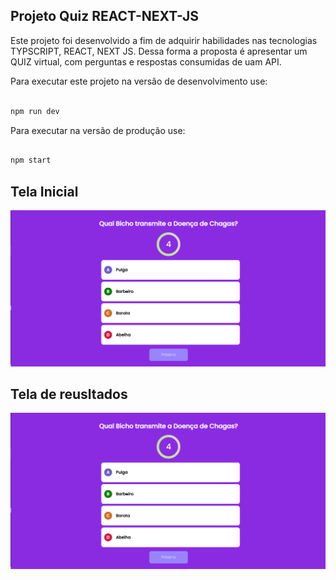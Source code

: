 ## Projeto Quiz REACT-NEXT-JS


Este projeto foi desenvolvido a fim de adquirir habilidades nas tecnologias TYPSCRIPT, REACT, NEXT JS. Dessa forma a proposta é apresentar um QUIZ virtual, com perguntas e respostas consumidas de uam API.

Para executar este projeto na versão de desenvolvimento use: 

```bash

npm run dev
```


Para executar na versão de produção use:

``` bash

npm start

```


## Tela Inicial

![Screenshot](tela_perguntas.png)
## Tela de reusltados
![Screenshot](tela_resultados.png)